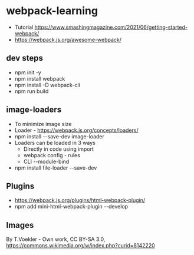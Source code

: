 # webpack-learning

* Tutorial <https://www.smashingmagazine.com/2021/06/getting-started-webpack/>
* <https://webpack.js.org/awesome-webpack/>

## dev steps

* npm init -y
* npm install webpack
* npm install -D webpack-cli
* npm run build

## image-loaders

* To minimize image size
* Loader -  <https://webpack.js.org/concepts/loaders/>
* npm install --save-dev image-loader
* Loaders can be loaded in 3 ways
  * Directly in code using import
  * webpack config - rules
  * CLI --module-bind
* npm install file-loader --save-dev  

## Plugins

* <https://webpack.js.org/plugins/html-webpack-plugin/>
* npm add mini-html-webpack-plugin --develop

## Images

By T.Voekler - Own work, CC BY-SA 3.0, https://commons.wikimedia.org/w/index.php?curid=8142220
